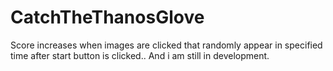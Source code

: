 # CatchTheThanosGlove
Score increases when images are clicked that randomly appear in specified time after start button is clicked.. 
And i am still in development.
